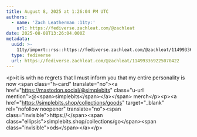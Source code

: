 ```yaml
---
title: August 8, 2025 at 1:26:04 PM UTC
authors:
  - name: 'Zach Leatherman :11ty:'
    url: https://fediverse.zachleat.com/@zachleat
date: 2025-08-08T13:26:04.000Z
metadata:
  uuid: >-
    11ty/import::rss::https://fediverse.zachleat.com/@zachleat/114993369225070422
  type: fediverse
  url: https://fediverse.zachleat.com/@zachleat/114993369225070422
---
```

\<p>it is with no regrets that I must inform you that my entire personality is now \<span class="h-card" translate="no">\<a href="https://mastodon.social/@simplebits" class="u-url mention">@\<span>simplebits\</span>\</a>\</span> merch\</p>\<p>\<a href="https://simplebits.shop/collections/goods" target="\_blank" rel="nofollow noopener" translate="no">\<span class="invisible">https://\</span>\<span class="ellipsis">simplebits.shop/collections/go\</span>\<span class="invisible">ods\</span>\</a>\</p>
